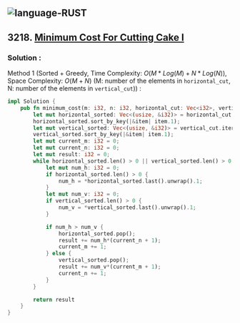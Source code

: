 ![language-RUST](https://img.shields.io/badge/RUST-8d4004?style=for-the-badge&logo=RUST)
---

## 3218. [Minimum Cost For Cutting Cake I](https://leetcode.com/problems/minimum-cost-for-cutting-cake-i)

### Solution :

Method 1 (Sorted + Greedy, Time Complexity: $O(M*Log(M)+N*Log(N))$, Space Complexity: $O(M+N)$ (M: number of the elements in `horizontal_cut`, N: number of the elements in `vertical_cut`)) :
```rust
impl Solution {
    pub fn minimum_cost(m: i32, n: i32, horizontal_cut: Vec<i32>, vertical_cut: Vec<i32>) -> i32 {
        let mut horizontal_sorted: Vec<(usize, &i32)> = horizontal_cut.iter().enumerate().collect();
        horizontal_sorted.sort_by_key(|&item| item.1);
        let mut vertical_sorted: Vec<(usize, &i32)> = vertical_cut.iter().enumerate().collect();
        vertical_sorted.sort_by_key(|&item| item.1);
        let mut current_m: i32 = 0;
        let mut current_n: i32 = 0;
        let mut result: i32 = 0;
        while horizontal_sorted.len() > 0 || vertical_sorted.len() > 0 {
            let mut num_h: i32 = 0;
            if horizontal_sorted.len() > 0 {
                num_h = *horizontal_sorted.last().unwrap().1;
            }
            let mut num_v: i32 = 0;
            if vertical_sorted.len() > 0 {
                num_v = *vertical_sorted.last().unwrap().1;
            }

            if num_h > num_v {
                horizontal_sorted.pop();
                result += num_h*(current_n + 1);
                current_m += 1;
            } else {
                vertical_sorted.pop();
                result += num_v*(current_m + 1);
                current_n += 1;
            }
        }

        return result
    }
}
```
